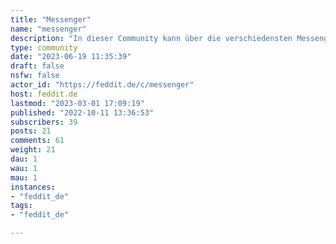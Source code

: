 ```yaml
---
title: "Messenger" 
name: "messenger"
description: "In dieser Community kann über die verschiedensten Messenger wie [WhatsApp](https://www.whatsapp.com/), [Signal](https://signal.org/de/), [Session](https://getsession.org/), [Matrix (Element)](https://element.io/), [Threema](https://threema.ch/de), [Discord](https://discord.com/), [Briar](https://briarproject.org/), [Delta Chat](https://delta.chat/de/), [Jami](https://jami.net/), [SimpleX](https://simplex.chat/), [Skype](https://www.skype.com/de/), [Telegram](https://telegram.org/), [Wire](https://wire.com/de/), [Ricochet](https://www.ricochetrefresh.net), [Berty](https://berty.tech/), [Cwtch](https://cwtch.im/), [Mesh](https://mesh.im/), [MinesTRIX](https://minestrix.henri2h.fr/), [Mobilizon](https://mobilizon.org/en/), [Viber](https://www.viber.com/de/), usw. diskutiert werden. Auf Anfrage werden gerne weitere Messenger hinzugefügt.Hier noch der Link zur [Chatkontrolle stoppen Aktion](https://chat-kontrolle.eu/).Bitte Netiquette beachten."
type: community
date: "2023-06-19 11:35:39"
draft: false
nsfw: false
actor_id: "https://feddit.de/c/messenger"
host: feddit.de
lastmod: "2023-03-01 17:09:19"
published: "2022-10-11 13:36:53"
subscribers: 39
posts: 21
comments: 61
weight: 21
dau: 1
wau: 1
mau: 1
instances:
- "feddit_de"
tags: 
- "feddit_de"

---
```

